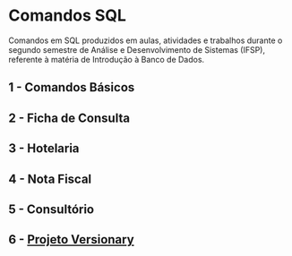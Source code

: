 # Comandos SQL
Comandos em SQL produzidos em aulas, atividades e trabalhos durante o segundo semestre de Análise e Desenvolvimento de Sistemas (IFSP), referente à matéria de Introdução à Banco de Dados.

## 1 - Comandos Básicos

## 2 - Ficha de Consulta

## 3 - Hotelaria

## 4 - Nota Fiscal

## 5 - Consultório

## 6 - [Projeto Versionary](https://github.com/fernandalopesbarbalho/ifsp-sql-versionary)
